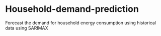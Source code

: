 # Household-demand-prediction
Forecast the demand for household energy consumption using historical data using SARIMAX
